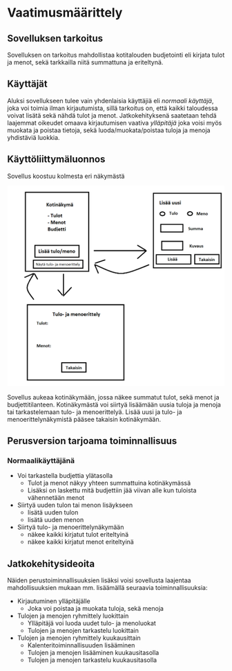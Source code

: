# Vaatimusmäärittely

## Sovelluksen tarkoitus

Sovelluksen on tarkoitus mahdollistaa kotitalouden budjetointi eli kirjata tulot ja menot, sekä tarkkailla niitä summattuna ja eriteltynä. 

## Käyttäjät

Aluksi sovellukseen tulee vain yhdenlaisia käyttäjiä eli _normaali käyttäjä_, joka voi toimia ilman kirjautumista, sillä tarkoitus on, että kaikki taloudessa voivat lisätä sekä nähdä tulot ja menot. Jatkokehityksenä saatetaan tehdä laajemmat oikeudet omaava kirjautumisen vaativa _ylläpitäjä_ joka voisi myös muokata ja poistaa tietoja, sekä luoda/muokata/poistaa tuloja ja menoja yhdistäviä luokkia.

## Käyttöliittymäluonnos

Sovellus koostuu kolmesta eri näkymästä

![](./kuvat/kayttoliittyma_new.png)

Sovellus aukeaa kotinäkymään, jossa näkee summatut tulot, sekä menot ja budjettitilanteen. Kotinäkymästä voi siirtyä lisäämään uusia tuloja ja menoja tai tarkastelemaan tulo- ja menoerittelyä. Lisää uusi ja tulo- ja menoerittelynäkymistä pääsee takaisin kotinäkymään.

## Perusversion tarjoama toiminnallisuus

### Normaalikäyttäjänä

- Voi tarkastella budjettia ylätasolla
  - Tulot ja menot näkyy yhteen summattuina kotinäkymässä
  - Lisäksi on laskettu mitä budjettiin jää viivan alle kun tuloista vähennetään menot
- Siirtyä uuden tulon tai menon lisäykseen
  - lisätä uuden tulon
  - lisätä uuden menon
- Siirtyä tulo- ja menoerittelynäkymään
  - näkee kaikki kirjatut tulot eriteltyinä
  - näkee kaikki kirjatut menot eriteltyinä

## Jatkokehitysideoita

Näiden perustoiminnallisuuksien lisäksi voisi sovellusta laajentaa mahdollisuuksien mukaan mm. lisäämällä seuraavia toiminnallisuuksia:

- Kirjautuminen ylläpitäjälle
  - Joka voi poistaa ja muokata tuloja, sekä menoja
- Tulojen ja menojen ryhmittely luokittain
  - Ylläpitäjä voi luoda uudet tulo- ja menoluokat
  - Tulojen ja menojen tarkastelu luokittain
- Tulojen ja menojen ryhmittely kuukausittain
  - Kalenteritoiminnallisuuden lisääminen
  - Tulojen ja menojen lisääminen kuukausitasolla
  - Tulojen ja menojen tarkastelu kuukausitasolla
